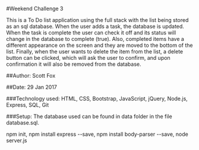 #Weekend Challenge 3

This is a To Do list application using the full stack with the list being stored as an sql database. When the user adds a task, the database is updated. When the task is complete the user can check it off and its status will change in the database to complete (true). Also, completed items have a different appearance on the screen and they are moved to the bottom of the list. Finally, when the user wants to delete the item from the list, a delete button can be clicked, which will ask the user to confirm, and upon confirmation it will also be removed from the database.

##Author: Scott Fox

##Date: 29 Jan 2017

###Technology used:
HTML, CSS, Bootstrap, JavaScript, jQuery, Node.js, Express, SQL, Git

###Setup:
The database used can be found in data folder in the file database.sql.

npm init, npm install express --save, npm install body-parser --save, node server.js
